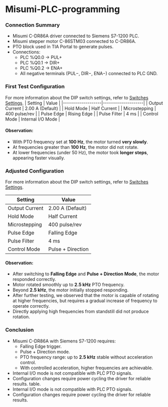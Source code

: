 # Misumi-PLC-programming

### Connection Summary
- Misumi C-DR86A driver connected to Siemens S7-1200 PLC.
- Misumi stepper motor C-86STM03 connected to C-DR86A.
- PTO block used in TIA Portal to generate pulses.
- Connections:
  - PLC %Q0.0 → PUL+
  - PLC %Q0.1 → DIR+
  - PLC %Q0.2 → ENA+
  - All negative terminals (PUL−, DIR−, ENA−) connected to PLC GND.

### First Test Configuration
For more information about the DIP switch settings, refer to [Switches Settings](Switches-settings.md).
| Setting            | Value              |
|-------------------|--------------------|
| Output Current    | 2.00 A (Default)   |
| Hold Mode         | Half Current       |
| Microstepping     | 400 pulse/rev      |
| Pulse Edge        | Rising Edge        |
| Pulse Filter      | 4 ms               |
| Control Mode      | Internal I/O Mode  |

#### Observation:
- With PTO frequency set at **100 Hz**, the motor turned **very slowly**.
- At frequencies greater than **100 Hz**, the motor did not rotate.
- At lower frequencies (under 50 Hz), the motor took **longer steps**, appearing faster visually.

### Adjusted Configuration
For more information about the DIP switch settings, refer to [Switches Settings](Switches-settings.md).

| Setting            | Value              |
|-------------------|--------------------|
| Output Current    | 2.00 A (Default)   |
| Hold Mode         | Half Current       |
| Microstepping     | 400 pulse/rev      |
| Pulse Edge        | Falling Edge       |
| Pulse Filter      | 4 ms               |
| Control Mode      | Pulse + Direction  |

#### Observation:
- After switching to **Falling Edge** and **Pulse + Direction Mode**, the motor responded correctly.
- Motor rotated smoothly up to **2.5 kHz** PTO frequency.
- Beyond **2.5 kHz**, the motor initially stopped responding.
- After further testing, we observed that the motor is capable of rotating at higher frequencies, but requires a gradual increase of frequency to operate correctly.  
- Directly applying high frequencies from standstill did not produce rotation.

### Conclusion
- Misumi C-DR86A with Siemens S7-1200 requires:
  - Falling Edge trigger.
  - Pulse + Direction mode.
  - PTO frequency range: up to **2.5 kHz** stable without acceleration control.
  - With controlled acceleration, higher frequencies are achievable.
- Internal I/O mode is not compatible with PLC PTO signals.
- Configuration changes require power cycling the driver for reliable results.
table.
- Internal I/O mode is not compatible with PLC PTO signals.
- Configuration changes require power cycling the driver for reliable results.

